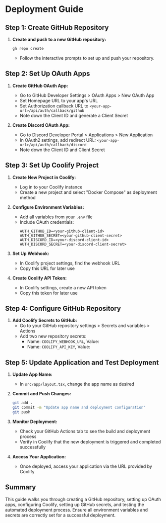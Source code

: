# Deployment Guide

## Step 1: Create GitHub Repository

1. **Create and push to a new GitHub repository:**
   ```sh
   gh repo create
   ```
   - Follow the interactive prompts to set up and push your repository.

## Step 2: Set Up OAuth Apps

1. **Create GitHub OAuth App:**
   - Go to GitHub Developer Settings > OAuth Apps > New OAuth App
   - Set Homepage URL to your app's URL
   - Set Authorization callback URL to `<your-app-url>/api/auth/callback/github`
   - Note down the Client ID and generate a Client Secret

2. **Create Discord OAuth App:**
   - Go to Discord Developer Portal > Applications > New Application
   - In OAuth2 settings, add redirect URL: `<your-app-url>/api/auth/callback/discord`
   - Note down the Client ID and Client Secret

## Step 3: Set Up Coolify Project

1. **Create New Project in Coolify:**
   - Log in to your Coolify instance
   - Create a new project and select "Docker Compose" as deployment method

2. **Configure Environment Variables:**
   - Add all variables from your `.env` file
   - Include OAuth credentials:
     ```
     AUTH_GITHUB_ID=<your-github-client-id>
     AUTH_GITHUB_SECRET=<your-github-client-secret>
     AUTH_DISCORD_ID=<your-discord-client-id>
     AUTH_DISCORD_SECRET=<your-discord-client-secret>
     ```

3. **Set Up Webhook:**
   - In Coolify project settings, find the webhook URL
   - Copy this URL for later use

4. **Create Coolify API Token:**
   - In Coolify settings, create a new API token
   - Copy this token for later use

## Step 4: Configure GitHub Repository

1. **Add Coolify Secrets to GitHub:**
   - Go to your GitHub repository settings > Secrets and variables > Actions
   - Add two new repository secrets:
     - Name: `COOLIFY_WEBHOOK_URL`, Value: <webhook-url-from-coolify>
     - Name: `COOLIFY_API_KEY`, Value: <api-token-from-coolify>

## Step 5: Update Application and Test Deployment

1. **Update App Name:**
   - In `src/app/layout.tsx`, change the app name as desired

2. **Commit and Push Changes:**
   ```sh
   git add .
   git commit -m "Update app name and deployment configuration"
   git push
   ```

3. **Monitor Deployment:**
   - Check your GitHub Actions tab to see the build and deployment process
   - Verify in Coolify that the new deployment is triggered and completed successfully

4. **Access Your Application:**
   - Once deployed, access your application via the URL provided by Coolify

## Summary

This guide walks you through creating a GitHub repository, setting up OAuth apps, configuring Coolify, setting up GitHub secrets, and testing the automated deployment process. Ensure all environment variables and secrets are correctly set for a successful deployment.
